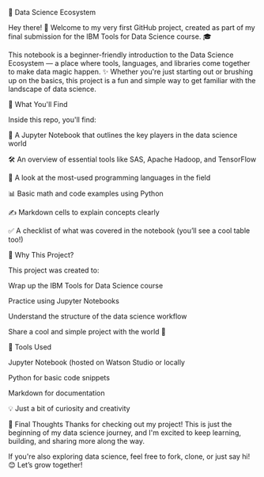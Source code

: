 🌟 Data Science Ecosystem

Hey there! 👋 Welcome to my very first GitHub project, created as part of my final submission for the IBM Tools for Data Science course. 🎓

This notebook is a beginner-friendly introduction to the Data Science Ecosystem — a place where tools, languages, and libraries come together to make data magic happen. 
✨ Whether you're just starting out or brushing up on the basics, this project is a fun and simple way to get familiar with the landscape of data science.


📘 What You'll Find

Inside this repo, you'll find:

🧠 A Jupyter Notebook that outlines the key players in the data science world

🛠️ An overview of essential tools like SAS, Apache Hadoop, and TensorFlow

💬 A look at the most-used programming languages in the field

📊 Basic math and code examples using Python

✍️ Markdown cells to explain concepts clearly

✅ A checklist of what was covered in the notebook (you’ll see a cool table too!)



🚀 Why This Project?

This project was created to:

Wrap up the IBM Tools for Data Science course

Practice using Jupyter Notebooks

Understand the structure of the data science workflow

Share a cool and simple project with the world 💪



🧰 Tools Used

Jupyter Notebook (hosted on Watson Studio or locally

Python for basic code snippets

Markdown for documentation


💡 Just a bit of curiosity and creativity


🌈 Final Thoughts
Thanks for checking out my project!
This is just the beginning of my data science journey, and I'm excited to keep learning, building, and sharing more along the way.

If you're also exploring data science, feel free to fork, clone, or just say hi! 😊
Let’s grow together!
